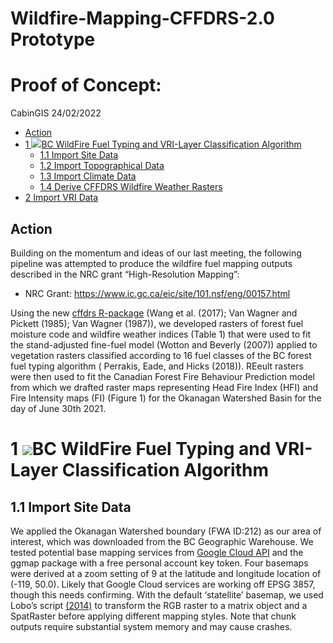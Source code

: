 # Wildfire-Mapping-CFFDRS-2.0 Prototype
Proof of Concept:
================
CabinGIS
24/02/2022

-   [Action](#action)
-   [1 ![](Data/CFFDRS%20Prototype.png)BC WildFire Fuel Typing and
    VRI-Layer Classification
    Algorithm](#bc-wildfire-fuel-typing-and-vri-layer-classification-algorithm)
    -   [1.1 Import Site Data](#import-site-data)
    -   [1.2 Import Topographical Data](#import-topographical-data)
    -   [1.3 Import Climate Data](#import-climate-data)
    -   [1.4 Derive CFFDRS Wildfire Weather
        Rasters](#derive-cffdrs-wildfire-weather-rasters)
-   [2 Import VRI Data](#import-vri-data)

## Action

Building on the momentum and ideas of our last meeting, the following
pipeline was attempted to produce the wildfire fuel mapping outputs
described in the NRC grant “High-Resolution Mapping”:

-   NRC Grant: <https://www.ic.gc.ca/eic/site/101.nsf/eng/00157.html>

Using the new [cffdrs
R-package](https://cran.r-project.org/web/packages/cffdrs/cffdrs.pdf)
(Wang et al. (2017); Van Wagner and Pickett (1985); Van Wagner (1987)),
we developed rasters of forest fuel moisture code and wildfire weather
indices (Table 1) that were used to fit the stand-adjusted fine-fuel
model (Wotton and Beverly (2007)) applied to vegetation rasters
classified according to 16 fuel classes of the BC forest fuel typing
algorithm ( Perrakis, Eade, and Hicks (2018)). REeult rasters were then
used to fit the Canadian Forest Fire Behaviour Prediction model from
which we drafted raster maps representing Head Fire Index (HFI) and Fire
Intensity maps (FI) (Figure 1) for the Okanagan Watershed Basin for the
day of June 30th 2021.

# 1 ![](Data/CFFDRS%20Prototype.png)BC WildFire Fuel Typing and VRI-Layer Classification Algorithm

## 1.1 Import Site Data

We applied the Okanagan Watershed boundary (FWA ID:212) as our area of
interest, which was downloaded from the BC Geographic Warehouse. We
tested potential base mapping services from [Google Cloud
API](https://cloud.google.com/maps-platform/) and the ggmap package with
a free personal account key token. Four basemaps were derived at a zoom
setting of 9 at the latitude and longitude location of (-119, 50.0).
Likely that Google Cloud services are working off EPSG 3857, though this
needs confirming. With the default ‘statellite’ basemap, we used Lobo’s
script
[(2014)](https://rstudio-pubs-static.s3.amazonaws.com/16660_7d1ab1b355344578bbacb0747fd485c8.html)
to transform the RGB raster to a matrix object and a SpatRaster before
applying different mapping styles. Note that chunk outputs require
substantial system memory and may cause crashes.
